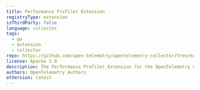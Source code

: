 ```yaml
---
title: Performance Profiler Extension
registryType: extension
isThirdParty: false
language: collector
tags:
  - go
  - extension
  - collector
repo: https://github.com/open-telemetry/opentelemetry-collector/tree/main/extension/pprofextension
license: Apache 2.0
description: The Performance Profiler Extension for the OpenTelemetry Collector can be used to collect performance profiles and investigate issues with the service.
authors: OpenTelemetry Authors
otVersion: latest
---
```

